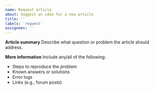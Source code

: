```yaml
---
name: Request article
about: Suggest an idea for a new article
title: ''
labels: 'request'
assignees: ''
---
```


**Article summary**
Describe what question or problem the article should address.

**More information**
Include any/all of the following:

- Steps to reproduce the problem
- Known answers or solutions
- Error logs
- Links (e.g., forum posts)
